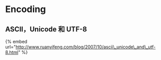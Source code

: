 # Encoding

## ASCII，Unicode 和 UTF-8 <a id="page-title"></a>

{% embed url="http://www.ruanyifeng.com/blog/2007/10/ascii\_unicode\_and\_utf-8.html" %}




